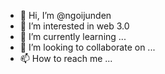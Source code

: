 - 👋 Hi, I’m @ngoijunden
- 👀 I’m interested in web 3.0
- 🌱 I’m currently learning ...
- 💞️ I’m looking to collaborate on ...
- 📫 How to reach me ...

<!---
ngoijunden/ngoijunden is a ✨ special ✨ repository because its `README.md` (this file) appears on your GitHub profile.
You can click the Preview link to take a look at your changes.
--->
